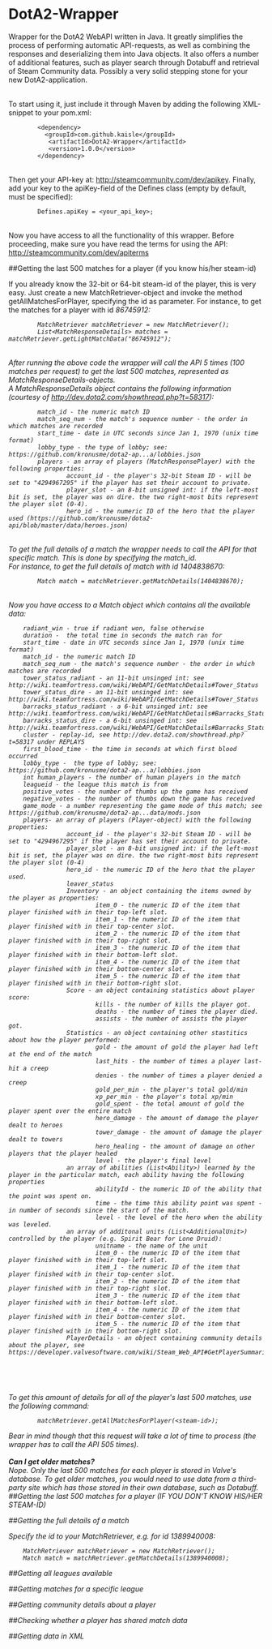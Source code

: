 # DotA2-Wrapper
Wrapper for the DotA2 WebAPI written in Java. It greatly simplifies the process of performing automatic API-requests, as well as combining the responses and deserializing them into Java objects. It also offers a number of additional features, such as player search through Dotabuff and retrieval of Steam Community data. Possibly a very solid stepping stone for your new DotA2-application. 

<br>To start using it, just include it through Maven by adding the following XML-snippet to your pom.xml: 

```
        <dependency>
          <groupId>com.github.kaisle</groupId>
           <artifactId>DotA2-Wrapper</artifactId>
           <version>1.0.0</version>
        </dependency>

```
<br>Then get your API-key at: http://steamcommunity.com/dev/apikey. 
Finally, add your key to the apiKey-field of the Defines class (empty by default, must be specified): 
```
        Defines.apiKey = <your_api_key>; 
```
<br>Now you have access to all the functionality of this wrapper.
Before proceeding, make sure you have read the terms for using the API: http://steamcommunity.com/dev/apiterms

##Getting the last 500 matches for a player (if you know his/her steam-id)

If you already know the 32-bit or 64-bit steam-id of the player, this is very easy. Just create a new MatchRetriever-object
and invoke the method getAllMatchesForPlayer, specifying the id as parameter. For instance, to get the matches for a player with id <i>86745912<i>:
```
        MatchRetriever matchRetriever = new MatchRetriever(); 
        List<MatchResponseDetails> matches = matchRetriever.getLightMatchData("86745912"); 
```
<br>After running the above code the wrapper will call the API 5 times (100 matches per request) to get the last 500 matches, represented as MatchResponseDetails-objects.
<br>A MatchResponseDetails object contains the following information (courtesy of http://dev.dota2.com/showthread.php?t=58317): 
``` 
    	match_id - the numeric match ID
        match_seq_num - the match's sequence number - the order in which matches are recorded
        start_time - date in UTC seconds since Jan 1, 1970 (unix time format)
        lobby_type - the type of lobby; see: https://github.com/kronusme/dota2-ap...a/lobbies.json
        players - an array of players (MatchResponsePlayer) with the following properties: 
                account_id - the player's 32-bit Steam ID - will be set to "4294967295" if the player has set their account to private. 
                player_slot - an 8-bit unsigned int: if the left-most bit is set, the player was on dire. the two right-most bits represent the player slot (0-4).
                hero_id - the numeric ID of the hero that the player used (https://github.com/kronusme/dota2-api/blob/master/data/heroes.json)
``` 
<br>To get the full details of a match the wrapper needs to call the API for that specific match. This is done by specifying the match_id.
<br>For instance, to get the full details of match with id <i>1404838670<i>: 
``` 
        Match match = matchRetriever.getMatchDetails(1404838670); 
``` 

<br>Now you have access to a Match object which contains all the available data: 

``` 
    radiant_win - true if radiant won, false otherwise
    duration -  the total time in seconds the match ran for
	start_time - date in UTC seconds since Jan 1, 1970 (unix time format)
	match_id - the numeric match ID
	match_seq_num - the match's sequence number - the order in which matches are recorded
	tower_status_radiant - an 11-bit unsinged int: see http://wiki.teamfortress.com/wiki/WebAPI/GetMatchDetails#Tower_Status
    tower_status_dire - an 11-bit unsinged int: see http://wiki.teamfortress.com/wiki/WebAPI/GetMatchDetails#Tower_Status
    barracks_status_radiant - a 6-bit unsinged int: see http://wiki.teamfortress.com/wiki/WebAPI/GetMatchDetails#Barracks_Status
    barracks_status_dire - a 6-bit unsinged int: see http://wiki.teamfortress.com/wiki/WebAPI/GetMatchDetails#Barracks_Status
	cluster - replay-id, see http://dev.dota2.com/showthread.php?t=58317 under REPLAYS
    first_blood_time - the time in seconds at which first blood occurred
	lobby_type -  the type of lobby; see: https://github.com/kronusme/dota2-ap...a/lobbies.json
	int human_players - the number of human players in the match
	leagueid - the league this match is from
	positive_votes - the number of thumbs up the game has received
	negative_votes - the number of thumbs down the game has received
	game_mode - a number representing the game mode of this match; see https://github.com/kronusme/dota2-ap...data/mods.json
    players- an array of players (Player-object) with the following properties: 
                account_id - the player's 32-bit Steam ID - will be set to "4294967295" if the player has set their account to private.
                player_slot - an 8-bit unsigned int: if the left-most bit is set, the player was on dire. the two right-most bits represent the player slot (0-4)
                hero_id - the numeric ID of the hero that the player used.
                leaver_status 
                Inventory - an object containing the items owned by the player as properties: 
                        item_0 - the numeric ID of the item that player finished with in their top-left slot.
                        item_1 - the numeric ID of the item that player finished with in their top-center slot.
                        item_2 - the numeric ID of the item that player finished with in their top-right slot.
                        item_3 - the numeric ID of the item that player finished with in their bottom-left slot.
                        item_4 - the numeric ID of the item that player finished with in their bottom-center slot.
                        item_5 - the numeric ID of the item that player finished with in their bottom-right slot.
                Score - an object containing statistics about player score: 
                        kills - the number of kills the player got.
                        deaths - the number of times the player died.
                        assists - the number of assists the player got.
                Statistics - an object containing other stastitics about how the player performed: 
                        gold - the amount of gold the player had left at the end of the match
                        last_hits - the number of times a player last-hit a creep
                        denies - the number of times a player denied a creep
                        gold_per_min - the player's total gold/min
                        xp_per_min - the player's total xp/min
                        gold_spent - the total amount of gold the player spent over the entire match
                        hero_damage - the amount of damage the player dealt to heroes
                        tower_damage - the amount of damage the player dealt to towers
                        hero_healing - the amount of damage on other players that the player healed
                        level - the player's final level
                an array of abilities (List<Ability>) learned by the player in the particular match, each ability having the following properties
                        abilityId - the numeric ID of the ability that the point was spent on.
                        time - the time this ability point was spent - in number of seconds since the start of the match.
                        level - the level of the hero when the ability was leveled.
                an array of additonal units (List<AdditionalUnit>) controlled by the player (e.g. Spirit Bear for Lone Druid): 
                        unitname - the name of the unit
                        item_0 - the numeric ID of the item that player finished with in their top-left slot.
                        item_1 - the numeric ID of the item that player finished with in their top-center slot.
                        item_2 - the numeric ID of the item that player finished with in their top-right slot.
                        item_3 - the numeric ID of the item that player finished with in their bottom-left slot.
                        item_4 - the numeric ID of the item that player finished with in their bottom-center slot.
                        item_5 - the numeric ID of the item that player finished with in their bottom-right slot.
                PlayerDetails - an object containing community details about the player, see https://developer.valvesoftware.com/wiki/Steam_Web_API#GetPlayerSummaries_.28v0002.29
                        
                        
                
``` 

<br>To get this amount of details for all of the player's last 500 matches, use the following command: 
``` 
        matchRetriever.getAllMatchesForPlayer(<steam-id>); 
``` 
Bear in mind though that this request will take a lot of time to process (the wrapper has to call the API 505 times).
<br>
<br><b><i>Can I get older matches?</i></b>
<br>Nope. Only the last 500 matches for each player is stored in Valve's database. To get older matches, you would need to use data from a third-party site which has those stored in their own database, such as Dotabuff. 
##Getting the last 500 matches for a player (IF YOU DON'T KNOW HIS/HER STEAM-ID)

##Getting the full details of a match

Specify the id to your MatchRetriever, e.g. for id 1389940008: 

        MatchRetriever matchRetriever = new MatchRetriever();
        Match match = matchRetriever.getMatchDetails(1389940008);

##Getting all leagues available

##Getting matches for a specific league

##Getting community details about a player

##Checking whether a player has shared match data

##Getting data in XML




